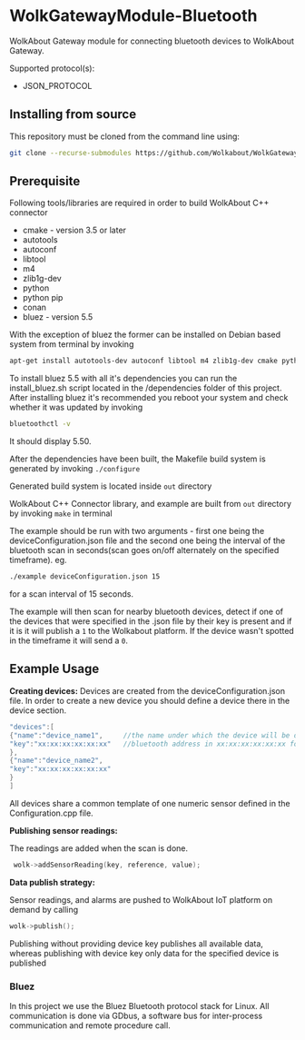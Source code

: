# WolkGatewayModule-Bluetooth
WolkAbout Gateway module for connecting bluetooth devices to WolkAbout Gateway.

Supported protocol(s):
* JSON_PROTOCOL

Installing from source
----------------------

This repository must be cloned from the command line using:
```sh
git clone --recurse-submodules https://github.com/Wolkabout/WolkGatewayModule-Bluetooth.git
```

Prerequisite
------
Following tools/libraries are required in order to build WolkAbout C++ connector

* cmake - version 3.5 or later
* autotools
* autoconf
* libtool
* m4
* zlib1g-dev
* python
* python pip
* conan
* bluez - version 5.5

With the exception of bluez the former can be installed on Debian based system from terminal by invoking

```sh
apt-get install autotools-dev autoconf libtool m4 zlib1g-dev cmake python python-pip && python -m pip install conan
```

To install bluez 5.5 with all it's dependencies you can run the install_bluez.sh script 
located in the /dependencies folder of this project.
After installing bluez it's recommended you reboot your system and check whether it was updated by invoking
```sh
bluetoothctl -v
```
It should display 5.50.

After the dependencies have been built, the Makefile build system is generated by invoking
`./configure`

Generated build system is located inside `out` directory


WolkAbout C++ Connector library, and example are built from `out` directory by invoking
`make` in terminal

The example should be run with two arguments - first one being the deviceConfiguration.json file and the second one
being the interval of the bluetooth scan in seconds(scan goes on/off alternately on the specified timeframe).
eg. 
```sh
./example deviceConfiguration.json 15
```
for a scan interval of 15 seconds.

The example will then scan for nearby bluetooth devices, detect if one of the devices that were specified in the .json file
by their key is present and if it is it will publish a `1` to the Wolkabout platform. If the device wasn't spotted in the timeframe
it will send a `0`. 

Example Usage
-------------

**Creating devices:**
Devices are created from the deviceConfiguration.json file. In order to create a new device you should define a device there in the device section.
```cpp
"devices":[
{"name":"device_name1",     //the name under which the device will be displayed on the platform
"key":"xx:xx:xx:xx:xx:xx"   //bluetooth address in xx:xx:xx:xx:xx:xx format. 
},
{"name":"device_name2",
"key":"xx:xx:xx:xx:xx:xx"
}
]
```
All devices share a common template of one numeric sensor defined in the Configuration.cpp file.

**Publishing sensor readings:**

The readings are added when the scan is done.
```cpp
 wolk->addSensorReading(key, reference, value);
```

**Data publish strategy:**

Sensor readings, and alarms are pushed to WolkAbout IoT platform on demand by calling
```cpp
wolk->publish();

```
Publishing without providing device key publishes all available data,
whereas publishing with device key only data for the specified device is published

### Bluez
In this project we use the Bluez Bluetooth protocol stack for Linux.
All communication is done via GDbus, a software bus for inter-process communication and remote procedure call.
